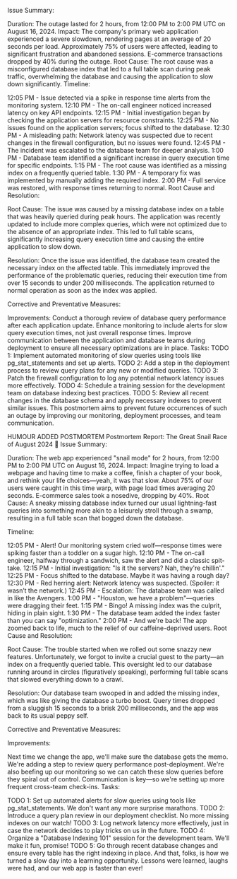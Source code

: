 Issue Summary:

Duration: The outage lasted for 2 hours, from 12:00 PM to 2:00 PM UTC on August 16, 2024.
Impact: The company's primary web application experienced a severe slowdown, rendering pages at an average of 20 seconds per load. Approximately 75% of users were affected, leading to significant frustration and abandoned sessions. E-commerce transactions dropped by 40% during the outage.
Root Cause: The root cause was a misconfigured database index that led to a full table scan during peak traffic, overwhelming the database and causing the application to slow down significantly.
Timeline:

12:05 PM - Issue detected via a spike in response time alerts from the monitoring system.
12:10 PM - The on-call engineer noticed increased latency on key API endpoints.
12:15 PM - Initial investigation began by checking the application servers for resource constraints.
12:25 PM - No issues found on the application servers; focus shifted to the database.
12:30 PM - A misleading path: Network latency was suspected due to recent changes in the firewall configuration, but no issues were found.
12:45 PM - The incident was escalated to the database team for deeper analysis.
1:00 PM - Database team identified a significant increase in query execution time for specific endpoints.
1:15 PM - The root cause was identified as a missing index on a frequently queried table.
1:30 PM - A temporary fix was implemented by manually adding the required index.
2:00 PM - Full service was restored, with response times returning to normal.
Root Cause and Resolution:

Root Cause: The issue was caused by a missing database index on a table that was heavily queried during peak hours. The application was recently updated to include more complex queries, which were not optimized due to the absence of an appropriate index. This led to full table scans, significantly increasing query execution time and causing the entire application to slow down.

Resolution: Once the issue was identified, the database team created the necessary index on the affected table. This immediately improved the performance of the problematic queries, reducing their execution time from over 15 seconds to under 200 milliseconds. The application returned to normal operation as soon as the index was applied.

Corrective and Preventative Measures:

Improvements:
Conduct a thorough review of database query performance after each application update.
Enhance monitoring to include alerts for slow query execution times, not just overall response times.
Improve communication between the application and database teams during deployment to ensure all necessary optimizations are in place.
Tasks:
TODO 1: Implement automated monitoring of slow queries using tools like pg_stat_statements and set up alerts.
TODO 2: Add a step in the deployment process to review query plans for any new or modified queries.
TODO 3: Patch the firewall configuration to log any potential network latency issues more effectively.
TODO 4: Schedule a training session for the development team on database indexing best practices.
TODO 5: Review all recent changes in the database schema and apply necessary indexes to prevent similar issues.
This postmortem aims to prevent future occurrences of such an outage by improving our monitoring, deployment processes, and team communication.








HUMOUR ADDED POSTMORTEM
Postmortem Report: The Great Snail Race of August 2024 🐌
Issue Summary:

Duration: The web app experienced "snail mode" for 2 hours, from 12:00 PM to 2:00 PM UTC on August 16, 2024.
Impact: Imagine trying to load a webpage and having time to make a coffee, finish a chapter of your book, and rethink your life choices—yeah, it was that slow. About 75% of our users were caught in this time warp, with page load times averaging 20 seconds. E-commerce sales took a nosedive, dropping by 40%.
Root Cause: A sneaky missing database index turned our usual lightning-fast queries into something more akin to a leisurely stroll through a swamp, resulting in a full table scan that bogged down the database.

Timeline:

12:05 PM - Alert! Our monitoring system cried wolf—response times were spiking faster than a toddler on a sugar high.
12:10 PM - The on-call engineer, halfway through a sandwich, saw the alert and did a classic spit-take.
12:15 PM - Initial investigation: "Is it the servers? Nah, they're chillin'."
12:25 PM - Focus shifted to the database. Maybe it was having a rough day?
12:30 PM - Red herring alert: Network latency was suspected. (Spoiler: it wasn’t the network.)
12:45 PM - Escalation: The database team was called in like the Avengers.
1:00 PM - "Houston, we have a problem"—queries were dragging their feet.
1:15 PM - Bingo! A missing index was the culprit, hiding in plain sight.
1:30 PM - The database team added the index faster than you can say "optimization."
2:00 PM - And we're back! The app zoomed back to life, much to the relief of our caffeine-deprived users.
Root Cause and Resolution:

Root Cause: The trouble started when we rolled out some snazzy new features. Unfortunately, we forgot to invite a crucial guest to the party—an index on a frequently queried table. This oversight led to our database running around in circles (figuratively speaking), performing full table scans that slowed everything down to a crawl.

Resolution: Our database team swooped in and added the missing index, which was like giving the database a turbo boost. Query times dropped from a sluggish 15 seconds to a brisk 200 milliseconds, and the app was back to its usual peppy self.

Corrective and Preventative Measures:

Improvements:

Next time we change the app, we'll make sure the database gets the memo. We're adding a step to review query performance post-deployment.
We're also beefing up our monitoring so we can catch these slow queries before they spiral out of control.
Communication is key—so we're setting up more frequent cross-team check-ins.
Tasks:

TODO 1: Set up automated alerts for slow queries using tools like pg_stat_statements. We don't want any more surprise marathons.
TODO 2: Introduce a query plan review in our deployment checklist. No more missing indexes on our watch!
TODO 3: Log network latency more effectively, just in case the network decides to play tricks on us in the future.
TODO 4: Organize a "Database Indexing 101" session for the development team. We'll make it fun, promise!
TODO 5: Go through recent database changes and ensure every table has the right indexing in place.
And that, folks, is how we turned a slow day into a learning opportunity. Lessons were learned, laughs were had, and our web app is faster than ever!
